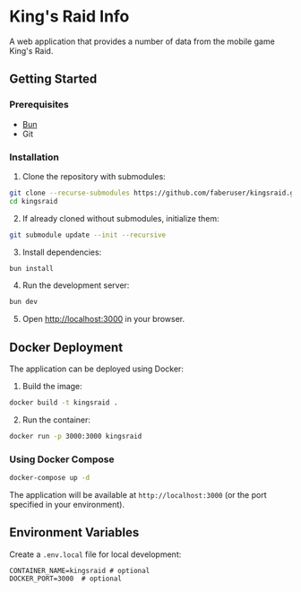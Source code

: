 # King's Raid Info

A web application that provides a number of data from the mobile game King's Raid.

## Getting Started

### Prerequisites

-   [Bun](https://bun.sh/)
-   Git

### Installation

1. Clone the repository with submodules:

```bash
git clone --recurse-submodules https://github.com/faberuser/kingsraid.git
cd kingsraid
```

2. If already cloned without submodules, initialize them:

```bash
git submodule update --init --recursive
```

3. Install dependencies:

```bash
bun install
```

4. Run the development server:

```bash
bun dev
```

5. Open [http://localhost:3000](http://localhost:3000) in your browser.

## Docker Deployment

The application can be deployed using Docker:

1. Build the image:

```bash
docker build -t kingsraid .
```

2. Run the container:

```bash
docker run -p 3000:3000 kingsraid
```

### Using Docker Compose

```bash
docker-compose up -d
```

The application will be available at `http://localhost:3000` (or the port specified in your environment).

## Environment Variables

Create a `.env.local` file for local development:

```env
CONTAINER_NAME=kingsraid # optional
DOCKER_PORT=3000  # optional
```
